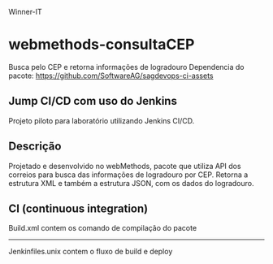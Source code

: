 Winner-IT
# webmethods-consultaCEP
Busca pelo CEP e retorna informações de logradouro
Dependencia do pacote: https://github.com/SoftwareAG/sagdevops-ci-assets


## Jump CI/CD com uso do Jenkins
Projeto piloto para laboratório utilizando Jenkins CI/CD.

## Descrição

Projetado e desenvolvido no webMethods, pacote que utiliza API dos correios para busca das informações de logradouro por CEP.
Retorna a estrutura XML e também a estrutura JSON, com os dados do logradouro.

## CI (continuous integration)

Build.xml contem os comando de compilação do pacote
  ______________________

Jenkinfiles.unix contem o fluxo de build e deploy
